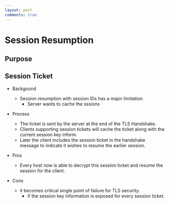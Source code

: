 ```yaml
---
layout: post
comments: true
---
```


# Session Resumption

## Purpose

## Session Ticket

* Backgound
    * Session resumption with session IDs has a major limitation
        * Server wants to cache the sssions

* Process
    * The ticket is sent by the server at the end of the TLS Handshake.
    * Clients supporting session tickets will cache the ticket along with the current session key inform.
    * Later the client includes the session ticket in the handshake message to indicate it wishes to resume the earlier session.

* Pros
    * Every host now is able to decrypt this session ticket and resume the session for the client.
* Cons
    * it becomes critical single point of failure for TLS security.
        * if the session key information is exposed for every session ticket.

